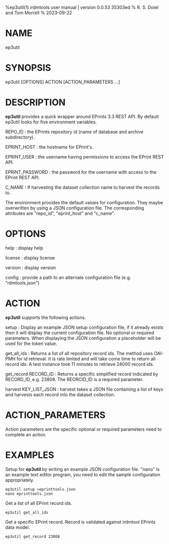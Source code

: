 %ep3util(1) irdmtools user manual | version 0.0.53 35303ed
% R. S. Doiel and Tom Morrell
% 2023-09-22

# NAME

ep3util

# SYNOPSIS

ep3util [OPTIONS] ACTION [ACTION_PARAMETERS ...]

# DESCRIPTION

__ep3util__ provides a quick wrapper around EPrints 3.3 REST API.
By default ep3util looks for five environment variables.

REPO_ID
: the EPrints repository id (name of database and archive subdirectory).

EPRINT_HOST
: the hostname for EPrint's.

EPRINT_USER
: the username having permissions to access the EPrint REST API.

EPRINT_PASSWORD
: the password for the username with access to the EPrint REST API.

C_NAME
: If harvesting the dataset collection name to harvest the records to.


The environment provides the default values for configuration. They
maybe overwritten by using a JSON configuration file. The corresponding
attributes are "repo_id", "eprint_host" and "c_name".


# OPTIONS

help
: display help

license
: display license

version
: display version

config
: provide a path to an alternate configuration file (e.g. "rdmtools.json")

# ACTION

__ep3util__ supports the following actions.

setup
: Display an example JSON setup configuration file, if it already exists then it will display the current configuration file. No optional or required parameters. When displaying the JSON configuration a placeholder will be used for the token value.

get_all_ids
: Returns a list of all repository record ids. The method uses OAI-PMH for id retrieval. It is rate limited and will take come time to return all record ids. A test instance took 11 minutes to retrieve 24000 record ids.

get_record RECORD_ID
: Returns a specific simplified record indicated by RECORD_ID, e.g. 23808. The REORCID_ID is a required parameter.

harvest KEY_LIST_JSON
: harvest takes a JSON file containing a list of keys and harvests each record into the dataset collection.


# ACTION_PARAMETERS

Action parameters are the specific optional or required parameters need to complete an aciton.


# EXAMPLES

Setup for __ep3util__ by writing an example JSON configuration file.
"nano" is an example text editor program, you need to edit the sample
configuration appropriately.

~~~
ep3util setup >eprinttools.json
nano eprinttools.json
~~~

Get a list of all EPrint record ids.

~~~
ep3util get_all_ids
~~~

Get a specific EPrint record. Record is validated
against irdmtool EPrints data model.

~~~
ep3util get_record 23808
~~~


